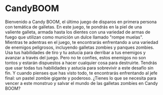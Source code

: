 # CandyBOOM
 Bienvenido a Candy BOOM, el último juego de disparos en primera persona con temática de galletas. En este juego, te pondrás en la piel de una valiente galleta, armada hasta los dientes con una variedad de armas de fuego que utilizan como munición un dulce llamado "rompe muelas".  Mientras te adentras en el juego, te encontrarás enfrentando a una variedad de enemigos peligrosos, incluyendo galletas zombies y panques zombies. Usa tus habilidades de tiro y tu astucia para derribar a tus enemigos y avanzar a través del juego.  Pero no te confíes, estos enemigos no son tontos y estarán dispuestos a hacer cualquier cosa para destruirte. Tendrás que usar todas tus habilidades y astucia para sobrevivir a este desafío sin fin. Y cuando pienses que has visto todo, te encontrarás enfrentando al jefe final: un pastel zombie gigante y poderoso. ¿Tienes lo que se necesita para vencer a este monstruo y salvar el mundo de las galletas zombies en Candy BOOM?
